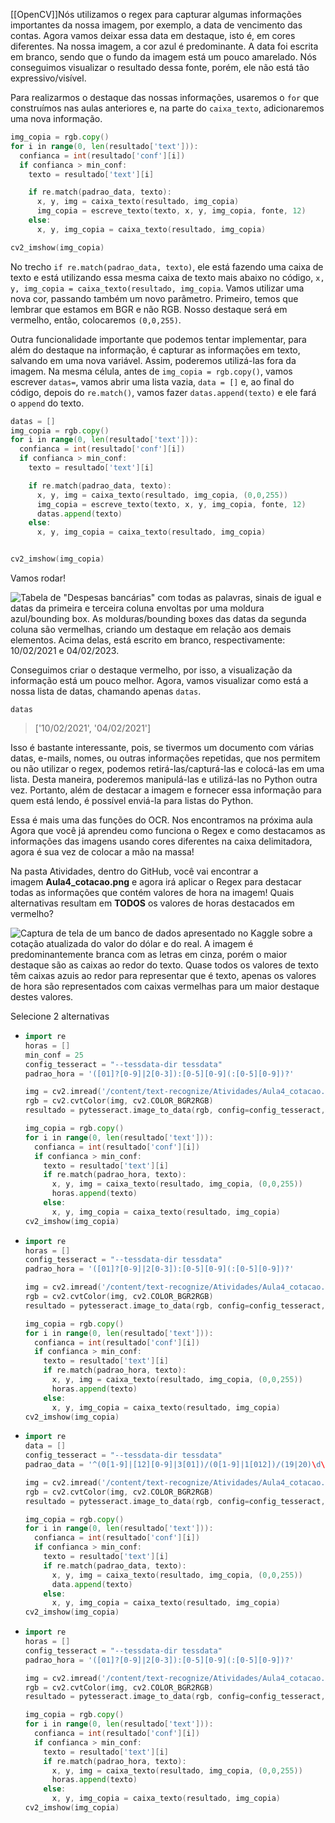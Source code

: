 [[OpenCV]]Nós utilizamos o regex para capturar algumas informações importantes da nossa imagem, por exemplo, a data de vencimento das contas. Agora vamos deixar essa data em destaque, isto é, em cores diferentes. Na nossa imagem, a cor azul é predominante. A data foi escrita em branco, sendo que o fundo da imagem está um pouco amarelado. Nós conseguimos visualizar o resultado dessa fonte, porém, ele não está tão expressivo/visível.

Para realizarmos o destaque das nossas informações, usaremos o `for` que construímos nas aulas anteriores e, na parte do `caixa_texto`, adicionaremos uma nova informação.

```go
img_copia = rgb.copy()
for i in range(0, len(resultado['text'])):
  confianca = int(resultado['conf'][i])
  if confianca > min_conf:
    texto = resultado['text'][i]

    if re.match(padrao_data, texto):
      x, y, img = caixa_texto(resultado, img_copia)
      img_copia = escreve_texto(texto, x, y, img_copia, fonte, 12)
    else:
      x, y, img_copia = caixa_texto(resultado, img_copia)

cv2_imshow(img_copia)
```

No trecho `if re.match(padrao_data, texto)`, ele está fazendo uma caixa de texto e está utilizando essa mesma caixa de texto mais abaixo no código, `x, y, img_copia = caixa_texto(resultado, img_copia`. Vamos utilizar uma nova cor, passando também um novo parâmetro. Primeiro, temos que lembrar que estamos em BGR e não RGB. Nosso destaque será em vermelho, então, colocaremos `(0,0,255)`.

Outra funcionalidade importante que podemos tentar implementar, para além do destaque na informação, é capturar as informações em texto, salvando em uma nova variável. Assim, poderemos utilizá-las fora da imagem. Na mesma célula, antes de `img_copia = rgb.copy()`, vamos escrever `datas=`, vamos abrir uma lista vazia, `data = []` e, ao final do código, depois do `re.match()`, vamos fazer `datas.append(texto)` e ele fará o `append` do texto.

```go
datas = []
img_copia = rgb.copy()
for i in range(0, len(resultado['text'])):
  confianca = int(resultado['conf'][i])
  if confianca > min_conf:
    texto = resultado['text'][i]

    if re.match(padrao_data, texto):
      x, y, img = caixa_texto(resultado, img_copia, (0,0,255))
      img_copia = escreve_texto(texto, x, y, img_copia, fonte, 12)
      datas.append(texto)
    else:
      x, y, img_copia = caixa_texto(resultado, img_copia)


cv2_imshow(img_copia)
```

Vamos rodar!

![Tabela de "Despesas bancárias" com todas as palavras, sinais de igual e datas da primeira e terceira coluna envoltas por uma moldura azul/bounding box. As molduras/bounding boxes das datas da segunda coluna são vermelhas, criando um destaque em relação aos demais elementos. Acima delas, está escrito em branco, respectivamente: 10/02/2021 e 04/02/2023.](https://cdn1.gnarususercontent.com.br/1/563691/8ed388d2-a345-43c8-98cf-1971da15b321.png)

Conseguimos criar o destaque vermelho, por isso, a visualização da informação está um pouco melhor. Agora, vamos visualizar como está a nossa lista de datas, chamando apenas `datas`.

```undefined
datas
```

> ['10/02/2021', '04/02/2021']

Isso é bastante interessante, pois, se tivermos um documento com várias datas, e-mails, nomes, ou outras informações repetidas, que nos permitem ou não utilizar o regex, podemos retirá-las/capturá-las e colocá-las em uma lista. Desta maneira, poderemos manipulá-las e utilizá-las no Python outra vez. Portanto, além de destacar a imagem e fornecer essa informação para quem está lendo, é possível enviá-la para listas do Python.

Essa é mais uma das funções do OCR. Nos encontramos na próxima aula
Agora que você já aprendeu como funciona o Regex e como destacamos as informações das imagens usando cores diferentes na caixa delimitadora, agora é sua vez de colocar a mão na massa!

Na pasta Atividades, dentro do GitHub, você vai encontrar a imagem **Aula4_cotacao.png** e agora irá aplicar o Regex para destacar todas as informações que contém valores de hora na imagem! Quais alternativas resultam em **TODOS** os valores de horas destacados em vermelho?

![Captura de tela de um banco de dados apresentado no Kaggle sobre a cotação atualizada do valor do dólar e do real. A imagem é predominantemente branca com as letras em cinza, porém o maior destaque são as caixas ao redor do texto. Quase todos os valores de texto têm caixas azuis ao redor para representar que é texto, apenas os valores de hora são representados com caixas vermelhas para um maior destaque destes valores.](https://caelum-online-public.s3.amazonaws.com/2663-visao-computacional/04/Aula4_cotacaofeita.png)

Selecione 2 alternativas

-   ```go
    import re
    horas = []
    min_conf = 25
    config_tesseract = "--tessdata-dir tessdata"
    padrao_hora = '([01]?[0-9]|2[0-3]):[0-5][0-9](:[0-5][0-9])?'
    
    img = cv2.imread('/content/text-recognize/Atividades/Aula4_cotacao.png')
    rgb = cv2.cvtColor(img, cv2.COLOR_BGR2RGB)
    resultado = pytesseract.image_to_data(rgb, config=config_tesseract, lang="por", output_type=Output.DICT)
    
    img_copia = rgb.copy()
    for i in range(0, len(resultado['text'])):
      confianca = int(resultado['conf'][i])
      if confianca > min_conf:
        texto = resultado['text'][i]
        if re.match(padrao_hora, texto):
          x, y, img = caixa_texto(resultado, img_copia, (0,0,255))
          horas.append(texto)
        else:
          x, y, img_copia = caixa_texto(resultado, img_copia)
    cv2_imshow(img_copia)
    ```
    
-   ```go
    import re
    horas = []
    config_tesseract = "--tessdata-dir tessdata"
    padrao_hora = '([01]?[0-9]|2[0-3]):[0-5][0-9](:[0-5][0-9])?'
    
    img = cv2.imread('/content/text-recognize/Atividades/Aula4_cotacao.png')
    rgb = cv2.cvtColor(img, cv2.COLOR_BGR2RGB)
    resultado = pytesseract.image_to_data(rgb, config=config_tesseract, lang="por", output_type=Output.DICT)
    
    img_copia = rgb.copy()
    for i in range(0, len(resultado['text'])):
      confianca = int(resultado['conf'][i])
      if confianca > min_conf:
        texto = resultado['text'][i]
        if re.match(padrao_hora, texto):
          x, y, img = caixa_texto(resultado, img_copia, (0,0,255))
          horas.append(texto)
        else:
          x, y, img_copia = caixa_texto(resultado, img_copia)
    cv2_imshow(img_copia)
    ```
    
-   ```go
    import re
    data = []
    config_tesseract = "--tessdata-dir tessdata"
    padrao_data = '^(0[1-9]|[12][0-9]|3[01])/(0[1-9]|1[012])/(19|20)\d\d$'
    
    img = cv2.imread('/content/text-recognize/Atividades/Aula4_cotacao.png')
    rgb = cv2.cvtColor(img, cv2.COLOR_BGR2RGB)
    resultado = pytesseract.image_to_data(rgb, config=config_tesseract, lang="eng", output_type=Output.DICT)
    
    img_copia = rgb.copy()
    for i in range(0, len(resultado['text'])):
      confianca = int(resultado['conf'][i])
      if confianca > min_conf:
        texto = resultado['text'][i]
        if re.match(padrao_data, texto):
          x, y, img = caixa_texto(resultado, img_copia, (0,0,255))
          data.append(texto)
        else:
          x, y, img_copia = caixa_texto(resultado, img_copia)
    cv2_imshow(img_copia)
    ```
    
-   ```go
    import re
    horas = []
    config_tesseract = "--tessdata-dir tessdata"
    padrao_hora = '([01]?[0-9]|2[0-3]):[0-5][0-9](:[0-5][0-9])?'
    
    img = cv2.imread('/content/text-recognize/Atividades/Aula4_cotacao.png')
    rgb = cv2.cvtColor(img, cv2.COLOR_BGR2RGB)
    resultado = pytesseract.image_to_data(rgb, config=config_tesseract, lang="eng", output_type=Output.DICT)
    
    img_copia = rgb.copy()
    for i in range(0, len(resultado['text'])):
      confianca = int(resultado['conf'][i])
      if confianca > min_conf:
        texto = resultado['text'][i]
        if re.match(padrao_hora, texto):
          x, y, img = caixa_texto(resultado, img_copia, (0,0,255))
          horas.append(texto)
        else:
          x, y, img_copia = caixa_texto(resultado, img_copia)
    cv2_imshow(img_copia)
    ```
